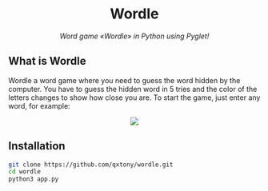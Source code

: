 <h1 align="center" name="name">Wordle</h1>
<p align="center">
    <em>
        Word game «Wordle» in Python using Pyglet!
    </em>
</p>


## What is Wordle

Wordle a word game where you need to guess the word hidden by the computer.
You have to guess the hidden word in 5 tries and the color of the letters changes to show how close you are.
To start the game, just enter any word, for example:

<p align="center">
    <img src="https://user-images.githubusercontent.com/71513188/196002483-c7439458-49f5-4d36-a908-2ede9c33eea9.png"/>
</p>


## Installation
```bash
git clone https://github.com/qxtony/wordle.git
cd wordle
python3 app.py
```
